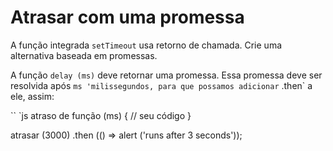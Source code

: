 
# Atrasar com uma promessa

A função integrada `setTimeout` usa retorno de chamada. Crie uma alternativa baseada em promessas.

A função `delay (ms)` deve retornar uma promessa. Essa promessa deve ser resolvida após `ms 'milissegundos, para que possamos adicionar` .then` a ele, assim:

`` `js
atraso de função (ms) {
// seu código
}

atrasar (3000) .then (() => alert ('runs after 3 seconds'));
```
